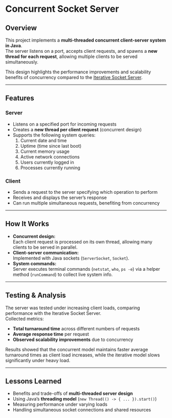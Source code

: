 # Concurrent Socket Server

## Overview
This project implements a **multi-threaded concurrent client-server system in Java**.  
The server listens on a port, accepts client requests, and spawns a **new thread for each request**, allowing multiple clients to be served simultaneously.  

This design highlights the performance improvements and scalability benefits of concurrency compared to the [Iterative Socket Server](https://github.com/SunniyInWukong/Iterative_Socket_Server).

---

## Features

### Server
- Listens on a specified port for incoming requests  
- Creates a **new thread per client request** (concurrent design)  
- Supports the following system queries:
  1. Current date and time  
  2. Uptime (time since last boot)  
  3. Current memory usage  
  4. Active network connections  
  5. Users currently logged in  
  6. Processes currently running  

### Client
- Sends a request to the server specifying which operation to perform  
- Receives and displays the server’s response  
- Can run multiple simultaneous requests, benefiting from concurrency  

---

## How It Works
- **Concurrent design:**  
  Each client request is processed on its own thread, allowing many clients to be served in parallel.  
- **Client-server communication:**  
  Implemented with Java sockets (`ServerSocket`, `Socket`).  
- **System commands:**  
  Server executes terminal commands (`netstat`, `who`, `ps -e`) via a helper method (`runCommand`) to collect live system info.  

---

## Testing & Analysis
The server was tested under increasing client loads, comparing performance with the Iterative Socket Server.  
Collected metrics:  
- **Total turnaround time** across different numbers of requests  
- **Average response time** per request  
- **Observed scalability improvements** due to concurrency  

Results showed that the concurrent model maintains faster average turnaround times as client load increases, while the iterative model slows significantly under heavy load.

---

## Lessons Learned
- Benefits and trade-offs of **multi-threaded server design**  
- Using Java’s **threading model** (`new Thread(() -> { ... }).start()`)  
- Measuring performance under varying loads  
- Handling simultaneous socket connections and shared resources  

